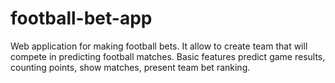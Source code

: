 # football-bet-app
Web application for making football bets. It allow to create team that will compete in predicting football matches. Basic features predict game results, counting points, show matches, present team bet ranking.
